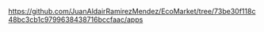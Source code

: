 https://github.com/JuanAldairRamirezMendez/EcoMarket/tree/73be30f118c48bc3cb1c9799638438716bccfaac/apps
